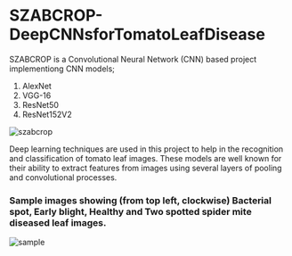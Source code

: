 # SZABCROP-DeepCNNsforTomatoLeafDisease

SZABCROP is a Convolutional Neural Network (CNN) based project implementiong CNN models; 
1. AlexNet 
2. VGG-16
3. ResNet50 
4. ResNet152V2

![szabcrop](https://github.com/Hibatullah1/SZABCROP-DeepCNNsforTomatoLeafDisease/assets/109016139/1022fcf8-42af-41cc-834f-7095e5e345c5)

Deep learning techniques are used in this project to help in the recognition and classification of tomato leaf images. These models are well known for their ability to extract features from images using several layers of pooling and convolutional processes. 


### Sample images showing (from top left, clockwise) Bacterial spot, Early blight, Healthy and Two spotted spider mite diseased leaf images.

![sample](https://github.com/Hibatullah1/SZABCROP-DeepCNNsforTomatoLeafDisease/assets/109016139/54c223ec-5daa-47a0-a5e5-b561269236fc)
